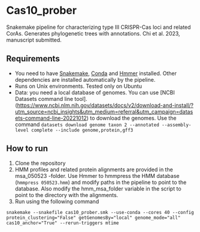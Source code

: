 # Cas10_prober
Snakemake pipeline for characterizing type III CRISPR-Cas loci and related CorAs. Generates phylogenetic trees with annotations. Chi et al. 2023, manuscript submitted.

## Requirements
- You need to have [Snakemake]([url](https://anaconda.org/bioconda/snakemake)), [Conda]([url](https://docs.conda.io/en/latest/index.html)) and [Hmmer]([url](https://anaconda.org/bioconda/hmmer)) installed. Other dependencies are installed automatically by the pipeline.
- Runs on Unix environments. Tested only on Ubuntu
- Data: you need a local database of genomes. You can use [NCBI Datasets command line tool].(https://www.ncbi.nlm.nih.gov/datasets/docs/v2/download-and-install/?utm_source=ncbi_insights&utm_medium=referral&utm_campaign=datasets-command-line-20221012) to download the genomes. Use the command ```datasets download genome taxon 2 --annotated --assembly-level complete --include genome,protein,gff3```

## How to run
1. Clone the repository
2. HMM profiles and related protein alignments are provided in the msa_050523 -folder. Use Hmmer to hmmpress the HMM database (```hmmpress 050523.hmm```) and modify paths in the pipeline to point to the database. Also modify the hmm_msa_folder variable in the script to point to the directory with the alignments.
3. Run using the following command

```
snakemake --snakefile cas10_prober.smk --use-conda --cores 40 --config protein_clustering="False" getGenomesBy="local" genome_mode="all" cas10_anchor="True" --rerun-triggers mtime
```


